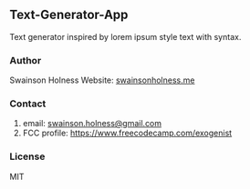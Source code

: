 ## Text-Generator-App
Text generator inspired by lorem ipsum style text with syntax.

### Author
Swainson Holness
Website: [swainsonholness.me](http://swainsonholness.me/)

### Contact
1. email: swainson.holness@gmail.com 
2. FCC profile: https://www.freecodecamp.com/exogenist

### License
MIT

